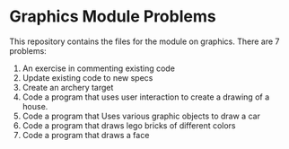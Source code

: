# Graphics Module Problems

This repository contains the files for the module on graphics. There are 7 problems:

1. An exercise in commenting existing code
2. Update existing code to new specs
3. Create an archery target
4. Code a program that uses user interaction to create a drawing of a house.
5. Code a program that Uses various graphic objects to draw a car
6. Code a program that draws lego bricks of different colors
7. Code a program that draws a face
